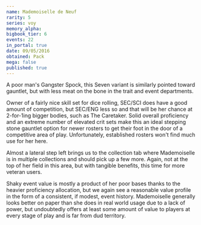 ```yaml
---
name: Mademoiselle de Neuf
rarity: 5
series: voy
memory_alpha:
bigbook_tier: 6
events: 22
in_portal: true
date: 09/05/2016
obtained: Pack
mega: false
published: true
---
```


A poor man's Gangster Spock, this Seven variant is similarly pointed toward gauntlet, but with less meat on the bone in the trait and event departments. 

Owner of a fairly nice skill set for dice rolling, SEC/SCI does have a good amount of competition, but SEC/ENG less so and that will be her chance at 2-for-1ing bigger bodies, such as The Caretaker. Solid overall proficiency and an extreme number of elevated crit sets make this an ideal stepping stone gauntlet option for newer rosters to get their foot in the door of a competitive area of play. Unfortunately, established rosters won't find much use for her here.

Almost a lateral step left brings us to the collection tab where Mademoiselle is in multiple collections and should pick up a few more. Again, not at the top of her field in this area, but with tangible benefits, this time for more veteran users.

Shaky event value is mostly a product of her poor bases thanks to the heavier proficiency allocation, but we again see a reasonable value profile in the form of a consistent, if modest, event history. Mademoiselle generally looks better on paper than she does in real world usage due to a lack of power, but undoubtedly offers at least some amount of value to players at every stage of play and is far from dud territory.

